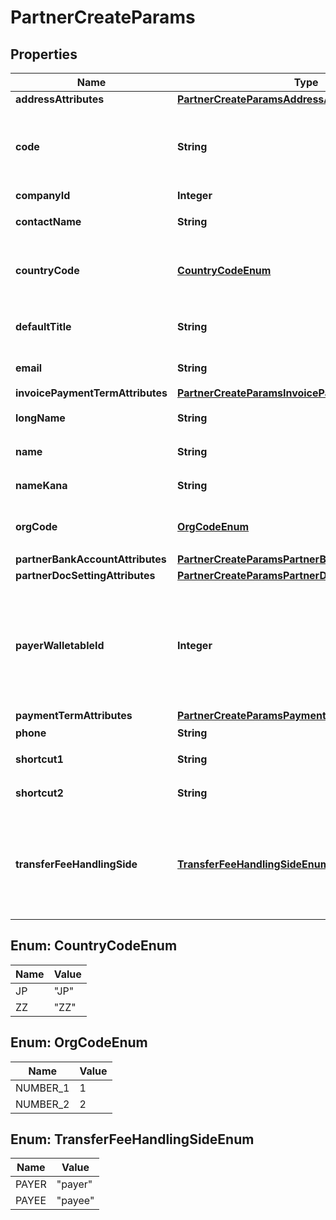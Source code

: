 

# PartnerCreateParams


## Properties

Name | Type | Description | Notes
------------ | ------------- | ------------- | -------------
**addressAttributes** | [**PartnerCreateParamsAddressAttributes**](PartnerCreateParamsAddressAttributes.md) |  |  [optional]
**code** | **String** | 取引先コード（取引先コードの利用を有効にしている場合は、codeの指定は必須です。） |  [optional]
**companyId** | **Integer** | 事業所ID | 
**contactName** | **String** | 担当者 氏名 (255文字以内) |  [optional]
**countryCode** | [**CountryCodeEnum**](#CountryCodeEnum) | 地域（JP: 国内、ZZ:国外）、指定しない場合JPになります。 |  [optional]
**defaultTitle** | **String** | 敬称（御中、様、(空白)の3つから選択） |  [optional]
**email** | **String** | 担当者 メールアドレス (255文字以内) |  [optional]
**invoicePaymentTermAttributes** | [**PartnerCreateParamsInvoicePaymentTermAttributes**](PartnerCreateParamsInvoicePaymentTermAttributes.md) |  |  [optional]
**longName** | **String** | 正式名称（255文字以内） |  [optional]
**name** | **String** | 取引先名 (255文字以内) | 
**nameKana** | **String** | カナ名称（255文字以内） |  [optional]
**orgCode** | [**OrgCodeEnum**](#OrgCodeEnum) | 事業所種別（null: 未設定、1: 法人、2: 個人） |  [optional]
**partnerBankAccountAttributes** | [**PartnerCreateParamsPartnerBankAccountAttributes**](PartnerCreateParamsPartnerBankAccountAttributes.md) |  |  [optional]
**partnerDocSettingAttributes** | [**PartnerCreateParamsPartnerDocSettingAttributes**](PartnerCreateParamsPartnerDocSettingAttributes.md) |  |  [optional]
**payerWalletableId** | **Integer** | 振込元口座ID（一括振込ファイル用）:（walletableのtypeが&#39;bank_account&#39;のidのみ指定できます。また、未設定にする場合は、nullを指定してください。） |  [optional]
**paymentTermAttributes** | [**PartnerCreateParamsPaymentTermAttributes**](PartnerCreateParamsPaymentTermAttributes.md) |  |  [optional]
**phone** | **String** | 電話番号 |  [optional]
**shortcut1** | **String** | ショートカット１ (255文字以内) |  [optional]
**shortcut2** | **String** | ショートカット２ (255文字以内) |  [optional]
**transferFeeHandlingSide** | [**TransferFeeHandlingSideEnum**](#TransferFeeHandlingSideEnum) | 振込手数料負担（一括振込ファイル用）: (振込元(当方): payer, 振込先(先方): payee)、指定しない場合payerになります。 |  [optional]



## Enum: CountryCodeEnum

Name | Value
---- | -----
JP | &quot;JP&quot;
ZZ | &quot;ZZ&quot;



## Enum: OrgCodeEnum

Name | Value
---- | -----
NUMBER_1 | 1
NUMBER_2 | 2



## Enum: TransferFeeHandlingSideEnum

Name | Value
---- | -----
PAYER | &quot;payer&quot;
PAYEE | &quot;payee&quot;



